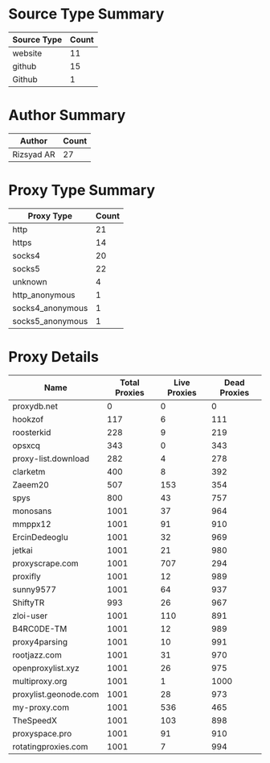 # Source Type Summary

| Source Type | Count |
|-------------|-------|
| website | 11 |
| github | 15 |
| Github | 1 |


# Author Summary

| Author | Count |
|--------|-------|
| Rizsyad AR | 27 |


# Proxy Type Summary

| Proxy Type | Count |
|------------|-------|
| http | 21 |
| https | 14 |
| socks4 | 20 |
| socks5 | 22 |
| unknown | 4 |
| http_anonymous | 1 |
| socks4_anonymous | 1 |
| socks5_anonymous | 1 |


# Proxy Details

| Name | Total Proxies | Live Proxies | Dead Proxies |
|------|---------------|--------------|---------------|
| proxydb.net | 0 | 0 | 0 |
| hookzof | 117 | 6 | 111 |
| roosterkid | 228 | 9 | 219 |
| opsxcq | 343 | 0 | 343 |
| proxy-list.download | 282 | 4 | 278 |
| clarketm | 400 | 8 | 392 |
| Zaeem20 | 507 | 153 | 354 |
| spys | 800 | 43 | 757 |
| monosans | 1001 | 37 | 964 |
| mmppx12 | 1001 | 91 | 910 |
| ErcinDedeoglu | 1001 | 32 | 969 |
| jetkai | 1001 | 21 | 980 |
| proxyscrape.com | 1001 | 707 | 294 |
| proxifly | 1001 | 12 | 989 |
| sunny9577 | 1001 | 64 | 937 |
| ShiftyTR | 993 | 26 | 967 |
| zloi-user | 1001 | 110 | 891 |
| B4RC0DE-TM | 1001 | 12 | 989 |
| proxy4parsing | 1001 | 10 | 991 |
| rootjazz.com | 1001 | 31 | 970 |
| openproxylist.xyz | 1001 | 26 | 975 |
| multiproxy.org | 1001 | 1 | 1000 |
| proxylist.geonode.com | 1001 | 28 | 973 |
| my-proxy.com | 1001 | 536 | 465 |
| TheSpeedX | 1001 | 103 | 898 |
| proxyspace.pro | 1001 | 91 | 910 |
| rotatingproxies.com | 1001 | 7 | 994 |
